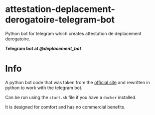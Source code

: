 # attestation-deplacement-derogatoire-telegram-bot
Python bot for telegram which creates attestation de deplacement derogatoire.

**Telegram bot at *@deplacement_bot***


# Info

A python bot code that was taken from the [official site](https://github.com/LAB-MI/attestation-deplacement-derogatoire-q4-2020 "attestationdeplacement derogatoire q4") and rewritten in python to work with the telegram bot. 


Can be run using the `start.sh` file if you have a `docker` installed.

It is designed for comfort and has no commercial benefits.
